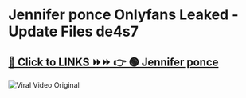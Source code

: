 
 # Jennifer ponce Onlyfans Leaked - Update Files de4s7

## <h2><a href="https://clipsfans.com/Jennifer_ponce&ref=git">🔗 Click to LINKS ⏩⏩ 👉 🟢 Jennifer ponce </a></h2>

<a href="https://clipsfans.com/Jennifer_ponce&ref=git" rel="nofollow" data-target="animated-image.originalLink"><img src="https://i.ibb.co.com/xMMVF88/686577567.gif" alt="Viral Video Original" style="max-width: 100%; display: inline-block;" data-target="animated-image.originalImage"></a>

